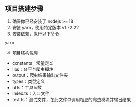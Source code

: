 ## 项目搭建步骤
1. 确保你已经安装了 nodejs >= 18
2. 安装 yarn，使用特定版本 v1.22.22
3. 安装依赖，执行以下命令
```bash
yarn
```

4. 项目结构说明
- constants：常量定义
- libs：各平台爬虫模块
- output：爬虫结果输出文件夹
- types：类型定义
- utils：工具函数
- index.ts：入口文件
- test.ts：测试文件，在此文件中调用相应的爬虫模块并输出结果